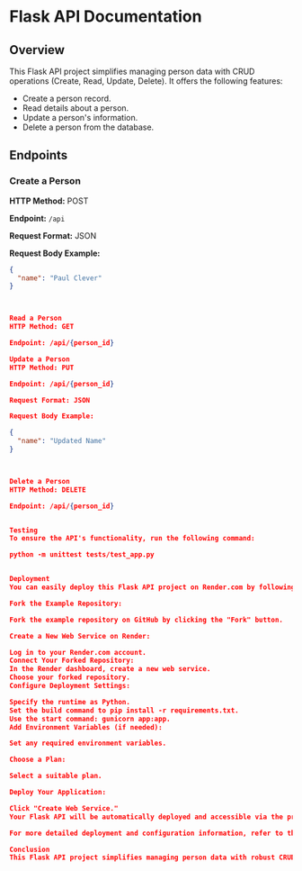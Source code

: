 # Flask API Documentation

## Overview

This Flask API project simplifies managing person data with CRUD operations (Create, Read, Update, Delete). It offers the following features:

- Create a person record.
- Read details about a person.
- Update a person's information.
- Delete a person from the database.

## Endpoints

### Create a Person

**HTTP Method:** POST

**Endpoint:** `/api`

**Request Format:** JSON

**Request Body Example:**

```json
{
  "name": "Paul Clever"
}



Read a Person
HTTP Method: GET

Endpoint: /api/{person_id}

Update a Person
HTTP Method: PUT

Endpoint: /api/{person_id}

Request Format: JSON

Request Body Example:

{
  "name": "Updated Name"
}



Delete a Person
HTTP Method: DELETE

Endpoint: /api/{person_id}


Testing
To ensure the API's functionality, run the following command:

python -m unittest tests/test_app.py


Deployment
You can easily deploy this Flask API project on Render.com by following these steps:

Fork the Example Repository:

Fork the example repository on GitHub by clicking the "Fork" button.

Create a New Web Service on Render:

Log in to your Render.com account.
Connect Your Forked Repository:
In the Render dashboard, create a new web service.
Choose your forked repository.
Configure Deployment Settings:

Specify the runtime as Python.
Set the build command to pip install -r requirements.txt.
Use the start command: gunicorn app:app.
Add Environment Variables (if needed):

Set any required environment variables.

Choose a Plan:

Select a suitable plan.

Deploy Your Application:

Click "Create Web Service."
Your Flask API will be automatically deployed and accessible via the provided URL.

For more detailed deployment and configuration information, refer to the Render documentation.

Conclusion
This Flask API project simplifies managing person data with robust CRUD operations, proper error handling, and easy deployment options. Feel free to explore and adapt it for your specific needs!